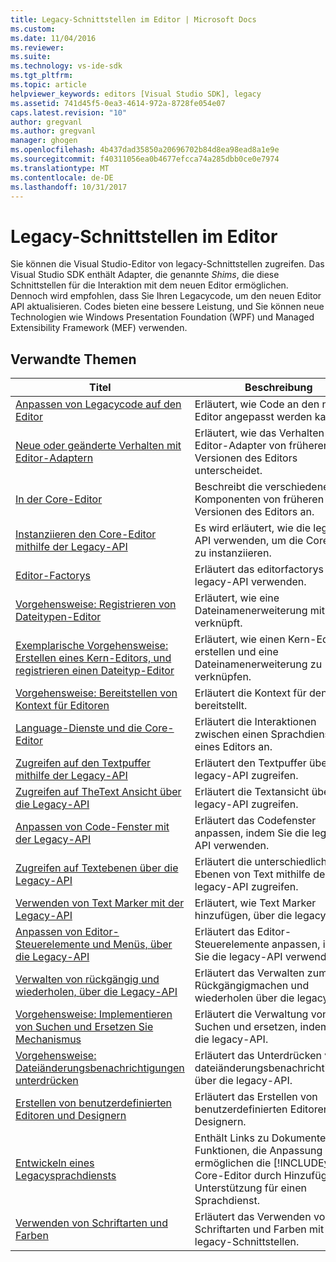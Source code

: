 ```yaml
---
title: Legacy-Schnittstellen im Editor | Microsoft Docs
ms.custom: 
ms.date: 11/04/2016
ms.reviewer: 
ms.suite: 
ms.technology: vs-ide-sdk
ms.tgt_pltfrm: 
ms.topic: article
helpviewer_keywords: editors [Visual Studio SDK], legacy
ms.assetid: 741d45f5-0ea3-4614-972a-8728fe054e07
caps.latest.revision: "10"
author: gregvanl
ms.author: gregvanl
manager: ghogen
ms.openlocfilehash: 4b437dad35850a20696702b84d8ea98ead8a1e9e
ms.sourcegitcommit: f40311056ea0b4677efcca74a285dbb0ce0e7974
ms.translationtype: MT
ms.contentlocale: de-DE
ms.lasthandoff: 10/31/2017
---
```

# <a name="legacy-interfaces-in-the-editor"></a>Legacy-Schnittstellen im Editor
Sie können die Visual Studio-Editor von legacy-Schnittstellen zugreifen. Das Visual Studio SDK enthält Adapter, die genannte *Shims*, die diese Schnittstellen für die Interaktion mit dem neuen Editor ermöglichen. Dennoch wird empfohlen, dass Sie Ihren Legacycode, um den neuen Editor API aktualisieren. Codes bieten eine bessere Leistung, und Sie können neue Technologien wie Windows Presentation Foundation (WPF) und Managed Extensibility Framework (MEF) verwenden.  
  
## <a name="related-topics"></a>Verwandte Themen  
  
|Titel|Beschreibung|  
|-----------|-----------------|  
|[Anpassen von Legacycode auf den Editor](../extensibility/adapting-legacy-code-to-the-editor.md)|Erläutert, wie Code an den neuen Editor angepasst werden kann.|  
|[Neue oder geänderte Verhalten mit Editor-Adaptern](../extensibility/new-or-changed-behavior-with-editor-adapters.md)|Erläutert, wie das Verhalten der Editor-Adapter von früheren Versionen des Editors unterscheidet.|  
|[In der Core-Editor](../extensibility/inside-the-core-editor.md)|Beschreibt die verschiedenen Komponenten von früheren Versionen des Editors an.|  
|[Instanziieren den Core-Editor mithilfe der Legacy-API](../extensibility/instantiating-the-core-editor-by-using-the-legacy-api.md)|Es wird erläutert, wie die legacy-API verwenden, um die Core-Editor zu instanziieren.|  
|[Editor-Factorys](../extensibility/editor-factories.md)|Erläutert das editorfactorys mit legacy-API verwenden.|  
|[Vorgehensweise: Registrieren von Dateitypen-Editor](../extensibility/how-to-register-editor-file-types.md)|Erläutert, wie eine Dateinamenerweiterung mit Editor verknüpft.|  
|[Exemplarische Vorgehensweise: Erstellen eines Kern-Editors, und registrieren einen Dateityp-Editor](../extensibility/walkthrough-creating-a-core-editor-and-registering-an-editor-file-type.md)|Erläutert, wie einen Kern-Editor erstellen und eine Dateinamenerweiterung zu verknüpfen.|  
|[Vorgehensweise: Bereitstellen von Kontext für Editoren](../extensibility/how-to-provide-context-for-editors.md)|Erläutert die Kontext für den Editor bereitstellt.|  
|[Language-Dienste und die Core-Editor](../extensibility/language-services-and-the-core-editor.md)|Erläutert die Interaktionen zwischen einen Sprachdienst und eines Editors an.|  
|[Zugreifen auf den Textpuffer mithilfe der Legacy-API](../extensibility/accessing-the-text-buffer-by-using-the-legacy-api.md)|Erläutert den Textpuffer über die legacy-API zugreifen.|  
|[Zugreifen auf TheText Ansicht über die Legacy-API](../extensibility/accessing-thetext-view-by-using-the-legacy-api.md)|Erläutert die Textansicht über die legacy-API zugreifen.|  
|[Anpassen von Code-Fenster mit der Legacy-API](../extensibility/customizing-code-windows-by-using-the-legacy-api.md)|Erläutert das Codefenster anpassen, indem Sie die legacy-API verwenden.|  
|[Zugreifen auf Textebenen über die Legacy-API](../extensibility/accessing-text-layers-by-using-the-legacy-api.md)|Erläutert die unterschiedliche Ebenen von Text mithilfe der legacy-API zugreifen.|  
|[Verwenden von Text Marker mit der Legacy-API](../extensibility/using-text-markers-with-the-legacy-api.md)|Erläutert, wie Text Marker hinzufügen, über die legacy-API.|  
|[Anpassen von Editor-Steuerelemente und Menüs, über die Legacy-API](../extensibility/customizing-editor-controls-and-menus-by-using-the-legacy-api.md)|Erläutert das Editor-Steuerelemente anpassen, indem Sie die legacy-API verwenden.|  
|[Verwalten von rückgängig und wiederholen, über die Legacy-API](../extensibility/managing-undo-and-redo-by-using-the-legacy-api.md)|Erläutert das Verwalten zum Rückgängigmachen und wiederholen über die legacy-API.|  
|[Vorgehensweise: Implementieren von Suchen und Ersetzen Sie Mechanismus](../extensibility/how-to-implement-the-find-and-replace-mechanism.md)|Erläutert die Verwaltung von Suchen und ersetzen, indem Sie die legacy-API.|  
|[Vorgehensweise: Dateiänderungsbenachrichtigungen unterdrücken](../extensibility/how-to-suppress-file-change-notifications.md)|Erläutert das Unterdrücken von dateiänderungsbenachrichtigungen über die legacy-API.|  
|[Erstellen von benutzerdefinierten Editoren und Designern](../extensibility/creating-custom-editors-and-designers.md)|Erläutert das Erstellen von benutzerdefinierten Editoren und Designern.|  
|[Entwickeln eines Legacysprachdiensts](../extensibility/internals/developing-a-legacy-language-service.md)|Enthält Links zu Dokumenten über Funktionen, die Anpassung ermöglichen die [!INCLUDE[vsprvs](../code-quality/includes/vsprvs_md.md)] Core-Editor durch Hinzufügen der Unterstützung für einen Sprachdienst.|  
|[Verwenden von Schriftarten und Farben](../extensibility/using-fonts-and-colors.md)|Erläutert das Verwenden von Schriftarten und Farben mit legacy-Schnittstellen.|